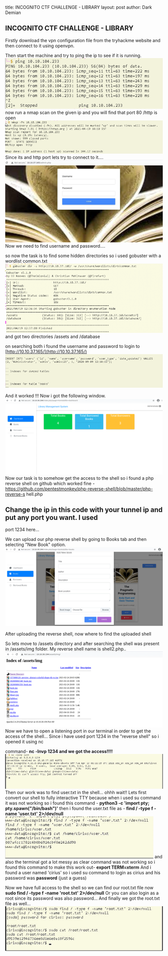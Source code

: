 title: INCOGNITO CTF CHALLENGE - LIBRARY
layout: post
author: Dark Demian

## INCOGNITO CTF CHALLENGE - LIBRARY

Firstly download the vpn configuration file from the tryhackme website and then
connect to it using openvpn.

Then start the machine and try to ping the ip to see if it is running.
![](/images/1.png)
now run a nmap scan on the given ip and you will find that port 80 /http is open
![](/images/2.png)
Since its and http port lets try to connect to it....
![](/images/3.png)
Now we need to find username and password....

so now the task is to find some hidden directories so i used gobuster with a
wordlist common.txt
![](/images/4.png)
and got two directories /assets and /database

on searching both i found the username and password to login to
[http://10.10.37.165/](http://10.10.37.165/)
![](/images/5.png)

And it worked !!! Now i got the following window.
![](/images/6.png)
Now our task is to somehow get the access to the shell so i found a php reverse
shell on github which worked fine -
https://github.com/pentestmonkey/php-reverse-shell/blob/master/php-reverse-s
hell.php

## Change the ip in this code with your tunnel ip and put any port you want. I used
port 1234 here...

We can upload our php reverse shell by going to Books tab and then selecting
"New Book" option.
![](/images/7.png)

After uploading the reverse shell, now where to find the uploaded shell

So lets move to /assets directory and after searching the shell was present in
/assets/img folder. My reverse shell name is shell2.php..
![](/images/8.png)
Now we have to open a listening port in our terminal in order to get the access of
the shell...
Since i have used port 1234 in the "reverse shell" so i opened it using nc


command-
**nc -lnvp 1234
and we got the access!!!!**
![](/images/9.png)
Then our work was to find user.txt in the shell...
ohhh wait!! Lets first convert our shell to fully interactive TTY because when i used
su command it was not working so i found this command -
**python3 -c 'import pty; pty.spawn("/bin/bash")'**
then i found the user.txt file as -
**find / -type f -name 'user.txt' 2>/dev/null**
![](/images/10.png)
and also the terminal got a lot messy as clear command was not working so i
found this command to make this work out-
**export TERM=xterm**
And i found a user named 'cirius' so i used su command to login as cirius and his
password was **password** (just a guess)


Now we have full access to the shell so we can find our root.txt file now
**sudo find / -type f -name 'root.txt' 2>/dev/null**
Or you can also login as a root since its password was also password...
And finally we got the root.txt file as well...
![](/images/11.png)


